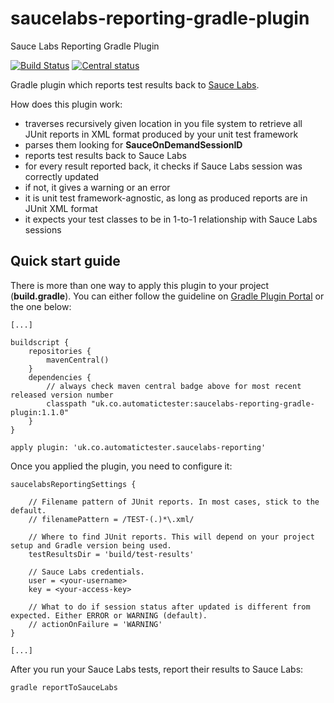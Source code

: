 # saucelabs-reporting-gradle-plugin
Sauce Labs Reporting Gradle Plugin

[![Build Status](https://travis-ci.com/automatictester/saucelabs-reporting-gradle-plugin.svg?branch=master)](https://travis-ci.com/automatictester/saucelabs-reporting-gradle-plugin)
[![Central status](https://maven-badges.herokuapp.com/maven-central/uk.co.automatictester/saucelabs-reporting-gradle-plugin/badge.svg)](https://maven-badges.herokuapp.com/maven-central/uk.co.automatictester/saucelabs-reporting-gradle-plugin)

Gradle plugin which reports test results back to [Sauce Labs][1].

How does this plugin work:
- traverses recursively given location in you file system to retrieve all JUnit reports in XML format produced by your unit test framework
- parses them looking for **SauceOnDemandSessionID**
- reports test results back to Sauce Labs
- for every result reported back, it checks if Sauce Labs session was correctly updated
- if not, it gives a warning or an error
- it is unit test framework-agnostic, as long as produced reports are in JUnit XML format
- it expects your test classes to be in 1-to-1 relationship with Sauce Labs sessions

## Quick start guide

There is more than one way to apply this plugin to your project (**build.gradle**). You can either follow the guideline on [Gradle Plugin Portal][2] or the one below:

```
[...]

buildscript {
    repositories {
        mavenCentral()
    }
    dependencies {
        // always check maven central badge above for most recent released version number
        classpath "uk.co.automatictester:saucelabs-reporting-gradle-plugin:1.1.0"
    }
}

apply plugin: 'uk.co.automatictester.saucelabs-reporting'
```

Once you applied the plugin, you need to configure it:

```
saucelabsReportingSettings {

    // Filename pattern of JUnit reports. In most cases, stick to the default.
    // filenamePattern = /TEST-(.)*\.xml/

    // Where to find JUnit reports. This will depend on your project setup and Gradle version being used.
    testResultsDir = 'build/test-results'

    // Sauce Labs credentials.
    user = <your-username>
    key = <your-access-key>

    // What to do if session status after updated is different from expected. Either ERROR or WARNING (default).
    // actionOnFailure = 'WARNING'
}

[...]
```

After you run your Sauce Labs tests, report their results to Sauce Labs:

```gradle reportToSauceLabs```

[1]: https://saucelabs.com
[2]: https://plugins.gradle.org/plugin/uk.co.automatictester.saucelabs-reporting